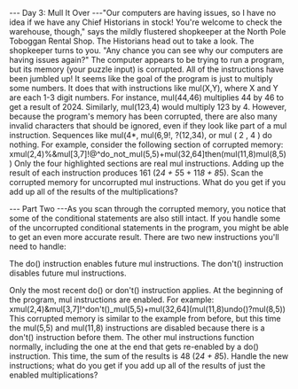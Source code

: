 --- Day 3: Mull It Over ---"Our computers are having issues, so I have no idea if we have any Chief Historians in stock! You're welcome to check the warehouse, though," says the mildly flustered shopkeeper at the North Pole Toboggan Rental Shop. The Historians head out to take a look.
The shopkeeper turns to you. "Any chance you can see why our computers are having issues again?"
The computer appears to be trying to run a program, but its memory (your puzzle input) is corrupted. All of the instructions have been jumbled up!
It seems like the goal of the program is just to multiply some numbers. It does that with instructions like mul(X,Y), where X and Y are each 1-3 digit numbers. For instance, mul(44,46) multiplies 44 by 46 to get a result of 2024. Similarly, mul(123,4) would multiply 123 by 4.
However, because the program's memory has been corrupted, there are also many invalid characters that should be ignored, even if they look like part of a mul instruction. Sequences like mul(4*, mul(6,9!, ?(12,34), or mul ( 2 , 4 ) do nothing.
For example, consider the following section of corrupted memory:
xmul(2,4)%&mul[3,7]!@^do_not_mul(5,5)+mul(32,64]then(mul(11,8)mul(8,5))
Only the four highlighted sections are real mul instructions. Adding up the result of each instruction produces 161 (2*4 + 5*5 + 11*8 + 8*5).
Scan the corrupted memory for uncorrupted mul instructions. What do you get if you add up all of the results of the multiplications?

--- Part Two ---As you scan through the corrupted memory, you notice that some of the conditional statements are also still intact. If you handle some of the uncorrupted conditional statements in the program, you might be able to get an even more accurate result.
There are two new instructions you'll need to handle:

The do() instruction enables future mul instructions.
The don't() instruction disables future mul instructions.

Only the most recent do() or don't() instruction applies. At the beginning of the program, mul instructions are enabled.
For example:
xmul(2,4)&mul[3,7]!^don't()_mul(5,5)+mul(32,64](mul(11,8)undo()?mul(8,5))
This corrupted memory is similar to the example from before, but this time the mul(5,5) and mul(11,8) instructions are disabled because there is a don't() instruction before them. The other mul instructions function normally, including the one at the end that gets re-enabled by a do() instruction.
This time, the sum of the results is 48 (2*4 + 8*5).
Handle the new instructions; what do you get if you add up all of the results of just the enabled multiplications?